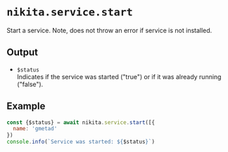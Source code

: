 
# `nikita.service.start`

Start a service.
Note, does not throw an error if service is not installed.

## Output

* `$status`   
  Indicates if the service was started ("true") or if it was already running 
  ("false").

## Example

```js
const {$status} = await nikita.service.start([{
  name: 'gmetad'
})
console.info(`Service was started: ${$status}`)
```
